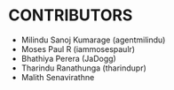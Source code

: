 CONTRIBUTORS
============

 - Milindu Sanoj Kumarage (agentmilindu)
 - Moses Paul R (iammosespaulr)
 - Bhathiya Perera (JaDogg)
 - Tharindu Ranathunga (tharindupr)
 - Malith Senavirathne 
